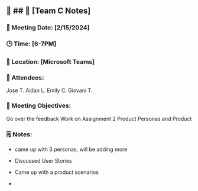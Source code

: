 ## 📝 ## 📝 [Team C Notes]
### 📅 Meeting Date: [2/15/2024]
### 🕒 Time: [6-7PM]
### 📍 Location: [Microsoft Teams]


### 📣 Attendees:
Jose T.
Aidan L.
Emily C.
Giovani T.

### 🎯 Meeting Objectives:
Go over the feedback
Work on Assignment 2
Product Personas and Product

### 🗒️ Notes:

- came up with 3 personas, will be adding more

- Discussed User Stories

- Came up with a product scenarios

- 
